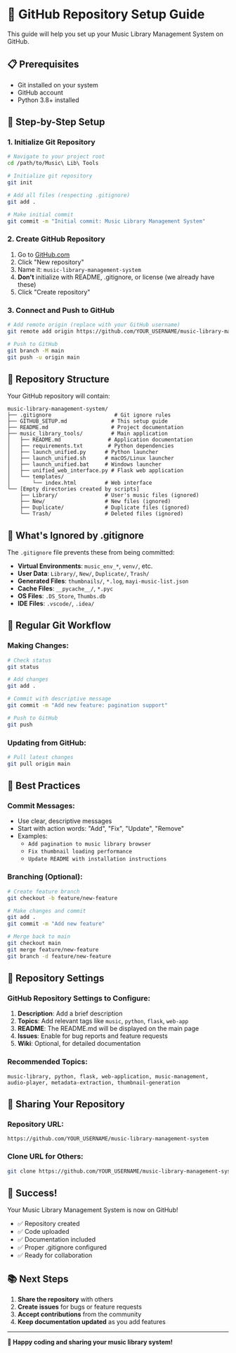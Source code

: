 # 🚀 GitHub Repository Setup Guide

This guide will help you set up your Music Library Management System on GitHub.

## 📋 Prerequisites

- Git installed on your system
- GitHub account
- Python 3.8+ installed

## 🔧 Step-by-Step Setup

### 1. **Initialize Git Repository**

```bash
# Navigate to your project root
cd /path/to/Music\ Lib\ Tools

# Initialize git repository
git init

# Add all files (respecting .gitignore)
git add .

# Make initial commit
git commit -m "Initial commit: Music Library Management System"
```

### 2. **Create GitHub Repository**

1. Go to [GitHub.com](https://github.com)
2. Click "New repository"
3. Name it: `music-library-management-system`
4. **Don't** initialize with README, .gitignore, or license (we already have these)
5. Click "Create repository"

### 3. **Connect and Push to GitHub**

```bash
# Add remote origin (replace with your GitHub username)
git remote add origin https://github.com/YOUR_USERNAME/music-library-management-system.git

# Push to GitHub
git branch -M main
git push -u origin main
```

## 📁 Repository Structure

Your GitHub repository will contain:

```
music-library-management-system/
├── .gitignore                    # Git ignore rules
├── GITHUB_SETUP.md              # This setup guide
├── README.md                    # Project documentation
├── music_library_tools/         # Main application
│   ├── README.md               # Application documentation
│   ├── requirements.txt        # Python dependencies
│   ├── launch_unified.py      # Python launcher
│   ├── launch_unified.sh      # macOS/Linux launcher
│   ├── launch_unified.bat     # Windows launcher
│   ├── unified_web_interface.py # Flask web application
│   └── templates/
│       └── index.html         # Web interface
└── [Empty directories created by scripts]
    ├── Library/               # User's music files (ignored)
    ├── New/                   # New files (ignored)
    ├── Duplicate/             # Duplicate files (ignored)
    └── Trash/                 # Deleted files (ignored)
```

## 🚫 What's Ignored by .gitignore

The `.gitignore` file prevents these from being committed:

- **Virtual Environments**: `music_env_*`, `venv/`, etc.
- **User Data**: `Library/`, `New/`, `Duplicate/`, `Trash/`
- **Generated Files**: `thumbnails/`, `*.log`, `mayi-music-list.json`
- **Cache Files**: `__pycache__/`, `*.pyc`
- **OS Files**: `.DS_Store`, `Thumbs.db`
- **IDE Files**: `.vscode/`, `.idea/`

## 🔄 Regular Git Workflow

### **Making Changes:**
```bash
# Check status
git status

# Add changes
git add .

# Commit with descriptive message
git commit -m "Add new feature: pagination support"

# Push to GitHub
git push
```

### **Updating from GitHub:**
```bash
# Pull latest changes
git pull origin main
```

## 📝 Best Practices

### **Commit Messages:**
- Use clear, descriptive messages
- Start with action words: "Add", "Fix", "Update", "Remove"
- Examples:
  - `Add pagination to music library browser`
  - `Fix thumbnail loading performance`
  - `Update README with installation instructions`

### **Branching (Optional):**
```bash
# Create feature branch
git checkout -b feature/new-feature

# Make changes and commit
git add .
git commit -m "Add new feature"

# Merge back to main
git checkout main
git merge feature/new-feature
git branch -d feature/new-feature
```

## 🎯 Repository Settings

### **GitHub Repository Settings to Configure:**

1. **Description**: Add a brief description
2. **Topics**: Add relevant tags like `music`, `python`, `flask`, `web-app`
3. **README**: The README.md will be displayed on the main page
4. **Issues**: Enable for bug reports and feature requests
5. **Wiki**: Optional, for detailed documentation

### **Recommended Topics:**
```
music-library, python, flask, web-application, music-management, 
audio-player, metadata-extraction, thumbnail-generation
```

## 🔗 Sharing Your Repository

### **Repository URL:**
```
https://github.com/YOUR_USERNAME/music-library-management-system
```

### **Clone URL for Others:**
```bash
git clone https://github.com/YOUR_USERNAME/music-library-management-system.git
```

## 🎉 Success!

Your Music Library Management System is now on GitHub! 

- ✅ Repository created
- ✅ Code uploaded
- ✅ Documentation included
- ✅ Proper .gitignore configured
- ✅ Ready for collaboration

## 📚 Next Steps

1. **Share the repository** with others
2. **Create issues** for bugs or feature requests
3. **Accept contributions** from the community
4. **Keep documentation updated** as you add features

---

**🎵 Happy coding and sharing your music library system!**
